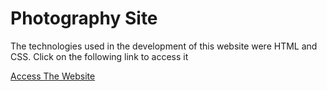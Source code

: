 # Photography Site
The technologies used in the development of this website were HTML and CSS. Click on the following link to access it

[Access The Website](https://gabrielsantos198.github.io/Site-De-Fotografia/)
